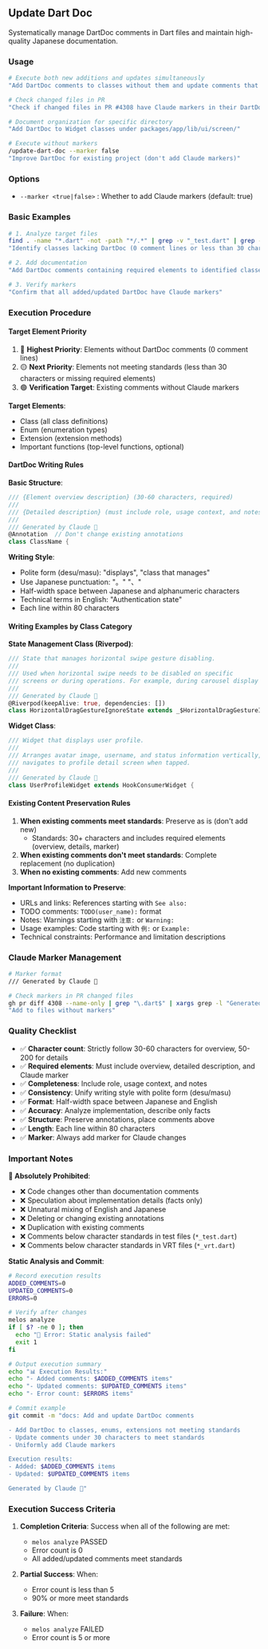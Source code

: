## Update Dart Doc

Systematically manage DartDoc comments in Dart files and maintain high-quality Japanese documentation.

### Usage

```bash
# Execute both new additions and updates simultaneously
"Add DartDoc comments to classes without them and update comments that don't meet standards"

# Check changed files in PR
"Check if changed files in PR #4308 have Claude markers in their DartDoc"

# Document organization for specific directory
"Add DartDoc to Widget classes under packages/app/lib/ui/screen/"

# Execute without markers
/update-dart-doc --marker false
"Improve DartDoc for existing project (don't add Claude markers)"
```

### Options

- `--marker <true|false>` : Whether to add Claude markers (default: true)

### Basic Examples

```bash
# 1. Analyze target files
find . -name "*.dart" -not -path "*/.*" | grep -v "_test.dart" | grep -v "_vrt.dart"
"Identify classes lacking DartDoc (0 comment lines or less than 30 characters)"

# 2. Add documentation
"Add DartDoc comments containing required elements to identified classes"

# 3. Verify markers
"Confirm that all added/updated DartDoc have Claude markers"
```

### Execution Procedure

#### Target Element Priority

1. 🔴 **Highest Priority**: Elements without DartDoc comments (0 comment lines)
2. 🟡 **Next Priority**: Elements not meeting standards (less than 30 characters or missing required elements)
3. 🟢 **Verification Target**: Existing comments without Claude markers

**Target Elements**:

- Class (all class definitions)
- Enum (enumeration types)
- Extension (extension methods)  
- Important functions (top-level functions, optional)

#### DartDoc Writing Rules

**Basic Structure**:

```dart
/// {Element overview description} (30-60 characters, required)
///
/// {Detailed description} (must include role, usage context, and notes, 50-200 characters)
///
/// Generated by Claude 🤖
@Annotation  // Don't change existing annotations
class ClassName {
```

**Writing Style**:

- Polite form (desu/masu): "displays", "class that manages"
- Use Japanese punctuation: "。" "、"
- Half-width space between Japanese and alphanumeric characters
- Technical terms in English: "Authentication state"
- Each line within 80 characters

#### Writing Examples by Class Category

**State Management Class (Riverpod)**:

```dart
/// State that manages horizontal swipe gesture disabling.
///
/// Used when horizontal swipe needs to be disabled on specific
/// screens or during operations. For example, during carousel display or specific input.
///
/// Generated by Claude 🤖
@Riverpod(keepAlive: true, dependencies: [])
class HorizontalDragGestureIgnoreState extends _$HorizontalDragGestureIgnoreState {
```

**Widget Class**:

```dart
/// Widget that displays user profile.
///
/// Arranges avatar image, username, and status information vertically,
/// navigates to profile detail screen when tapped.
///
/// Generated by Claude 🤖
class UserProfileWidget extends HookConsumerWidget {
```

#### Existing Content Preservation Rules

1. **When existing comments meet standards**: Preserve as is (don't add new)
   - Standards: 30+ characters and includes required elements (overview, details, marker)
2. **When existing comments don't meet standards**: Complete replacement (no duplication)
3. **When no existing comments**: Add new comments

**Important Information to Preserve**:

- URLs and links: References starting with `See also:`
- TODO comments: `TODO(user_name):` format
- Notes: Warnings starting with `注意:` or `Warning:`
- Usage examples: Code starting with `例:` or `Example:`
- Technical constraints: Performance and limitation descriptions

### Claude Marker Management

```bash
# Marker format
/// Generated by Claude 🤖

# Check markers in PR changed files
gh pr diff 4308 --name-only | grep "\.dart$" | xargs grep -l "Generated by Claude"
"Add to files without markers"
```

### Quality Checklist

- ✅ **Character count**: Strictly follow 30-60 characters for overview, 50-200 for details
- ✅ **Required elements**: Must include overview, detailed description, and Claude marker
- ✅ **Completeness**: Include role, usage context, and notes
- ✅ **Consistency**: Unify writing style with polite form (desu/masu)
- ✅ **Format**: Half-width space between Japanese and English
- ✅ **Accuracy**: Analyze implementation, describe only facts
- ✅ **Structure**: Preserve annotations, place comments above
- ✅ **Length**: Each line within 80 characters
- ✅ **Marker**: Always add marker for Claude changes

### Important Notes

**🔴 Absolutely Prohibited**:

- ❌ Code changes other than documentation comments
- ❌ Speculation about implementation details (facts only)
- ❌ Unnatural mixing of English and Japanese
- ❌ Deleting or changing existing annotations
- ❌ Duplication with existing comments
- ❌ Comments below character standards in test files (`*_test.dart`)
- ❌ Comments below character standards in VRT files (`*_vrt.dart`)

**Static Analysis and Commit**:

```bash
# Record execution results
ADDED_COMMENTS=0
UPDATED_COMMENTS=0
ERRORS=0

# Verify after changes
melos analyze
if [ $? -ne 0 ]; then
  echo "🔴 Error: Static analysis failed"
  exit 1
fi

# Output execution summary
echo "📊 Execution Results:"
echo "- Added comments: $ADDED_COMMENTS items"
echo "- Updated comments: $UPDATED_COMMENTS items" 
echo "- Error count: $ERRORS items"

# Commit example
git commit -m "docs: Add and update DartDoc comments

- Add DartDoc to classes, enums, extensions not meeting standards
- Update comments under 30 characters to meet standards
- Uniformly add Claude markers

Execution results:
- Added: $ADDED_COMMENTS items
- Updated: $UPDATED_COMMENTS items

Generated by Claude 🤖"
```

### Execution Success Criteria

1. **Completion Criteria**: Success when all of the following are met:
   - `melos analyze` PASSED
   - Error count is 0
   - All added/updated comments meet standards

2. **Partial Success**: When:
   - Error count is less than 5
   - 90% or more meet standards

3. **Failure**: When:
   - `melos analyze` FAILED
   - Error count is 5 or more
